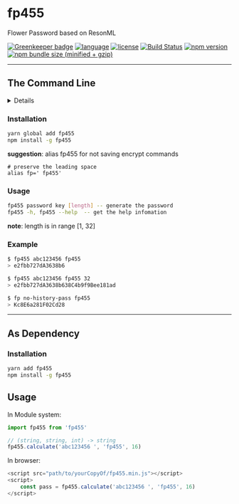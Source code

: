 # fp455
Flower Password based on ResonML

[![Greenkeeper badge](https://badges.greenkeeper.io/zheeeng/fp455.svg)](https://greenkeeper.io/)
[![language](https://img.shields.io/badge/%3C/%3E-ReasonML-blue.svg)](https://reasonml.github.io//)
[![license](https://img.shields.io/github/license/mashape/apistatus.svg)]()
[![Build Status](https://travis-ci.org/zheeeng/fp455.svg?branch=master)](https://travis-ci.org/zheeeng/fp455)
[![npm version](https://img.shields.io/npm/v/fp455.svg)](https://www.npmjs.com/package/fp455)
[![npm bundle size (minified + gzip)](https://img.shields.io/bundlephobia/minzip/fp455.svg)](https://unpkg.com/fp455/dist/fp455.min.js)

---

## The Command Line

<details>
fp455-cli is a command line for generate flower password. fp455 means flower pa(4)s(5)s(5)word.
</details>

### Installation

```sh
yarn global add fp455
npm install -g fp455
```

**suggestion**:
alias fp455 for not saving encrypt commands

```
# preserve the leading space
alias fp=' fp455'
```

### Usage

```sh
fp455 password key [length] -- generate the password
fp455 -h, fp455 --help  -- get the help infomation
```

**note**: length is in range [1, 32]

### Example

```sh
$ fp455 abc123456 fp455
> e2fbb727dA3638b6

$ fp455 abc123456 fp455 32
> e2fbb727dA3638b638C4b9f9Bee181ad

$ fp no-history-pass fp455
> Kc8E6a281F02Cd28
```

---

## As Dependency

### Installation

```sh
yarn add fp455
npm install -g fp455
```

## Usage

In Module system:


```javascript
import fp455 from 'fp455'

// (string, string, int) -> string
fp455.calculate('abc123456 ', 'fp455', 16)
```

In browser:

```javascript
<script src="path/to/yourCopyOf/fp455.min.js"></script>
<script>
    const pass = fp455.calculate('abc123456 ', 'fp455', 16)
</script>
```
